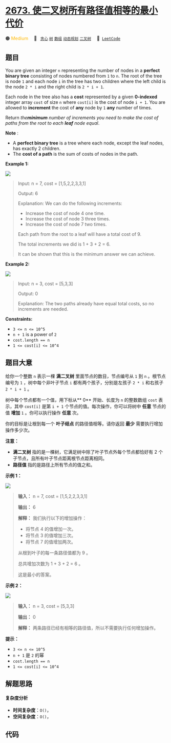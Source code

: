 # [2673. 使二叉树所有路径值相等的最小代价](https://leetcode.com/problems/make-costs-of-paths-equal-in-a-binary-tree)

🟠 <font color=#ffb800>Medium</font>&emsp; 🔖&ensp; [`贪心`](/leetcode-js/outline/tag/greedy.md) [`树`](/leetcode-js/outline/tag/tree.md) [`数组`](/leetcode-js/outline/tag/array.md) [`动态规划`](/leetcode-js/outline/tag/dynamic-programming.md) [`二叉树`](/leetcode-js/outline/tag/binary-tree.md)&emsp; 🔗&ensp;[`LeetCode`](https://leetcode.com/problems/make-costs-of-paths-equal-in-a-binary-tree)

## 题目

You are given an integer `n` representing the number of nodes in a **perfect
binary tree** consisting of nodes numbered from `1` to `n`. The root of the
tree is node `1` and each node `i` in the tree has two children where the left
child is the node `2 * i` and the right child is `2 * i + 1`.

Each node in the tree also has a **cost** represented by a given **0-indexed**
integer array `cost` of size `n` where `cost[i]` is the cost of node `i + 1`.
You are allowed to **increment** the cost of **any** node by `1` **any**
number of times.

Return _the**minimum** number of increments you need to make the cost of paths
from the root to each **leaf** node equal_.

**Note** :

  * A **perfect binary tree** is a tree where each node, except the leaf nodes, has exactly 2 children.
  * The **cost of a path** is the sum of costs of nodes in the path.



**Example 1:**

![](https://assets.leetcode.com/uploads/2023/04/04/binaryytreeedrawio-4.png)

> Input: n = 7, cost = [1,5,2,2,3,3,1]
> 
> Output: 6
> 
> Explanation: We can do the following increments:
> - Increase the cost of node 4 one time.
> - Increase the cost of node 3 three times.
> - Increase the cost of node 7 two times.
> 
> Each path from the root to a leaf will have a total cost of 9.
> 
> The total increments we did is 1 + 3 + 2 = 6.
> 
> It can be shown that this is the minimum answer we can achieve.

**Example 2:**

![](https://assets.leetcode.com/uploads/2023/04/04/binaryytreee2drawio.png)

> Input: n = 3, cost = [5,3,3]
> 
> Output: 0
> 
> Explanation: The two paths already have equal total costs, so no increments are needed.

**Constraints:**

  * `3 <= n <= 10^5`
  * `n + 1` is a power of `2`
  * `cost.length == n`
  * `1 <= cost[i] <= 10^4`


## 题目大意

给你一个整数 `n` 表示一棵 **满二叉树**  里面节点的数目，节点编号从 `1` 到 `n` 。根节点编号为 `1` ，树中每个非叶子节点 `i`
都有两个孩子，分别是左孩子 `2 * i` 和右孩子 `2 * i + 1` 。

树中每个节点都有一个值，用下标从**  0** 开始、长度为 `n` 的整数数组 `cost` 表示，其中 `cost[i]` 是第 `i + 1`
个节点的值。每次操作，你可以将树中 **任意**  节点的值 **增加**  `1` 。你可以执行操作 **任意** 次。

你的目标是让根到每一个 **叶子结点**  的路径值相等。请你返回 **最少**  需要执行增加操作多少次。

**注意：**

  * **满二叉树**  指的是一棵树，它满足树中除了叶子节点外每个节点都恰好有 2 个子节点，且所有叶子节点距离根节点距离相同。
  * **路径值** 指的是路径上所有节点的值之和。



**示例 1：**

![](https://assets.leetcode.com/uploads/2023/04/04/binaryytreeedrawio-4.png)

> 
> 
> 
> 
> 
> **输入：** n = 7, cost = [1,5,2,2,3,3,1]
> 
> **输出：** 6
> 
> **解释：** 我们执行以下的增加操作：
> - 将节点 4 的值增加一次。
> - 将节点 3 的值增加三次。
> - 将节点 7 的值增加两次。
> 
> 从根到叶子的每一条路径值都为 9 。
> 
> 总共增加次数为 1 + 3 + 2 = 6 。
> 
> 这是最小的答案。
> 
> 

**示例 2：**

![](https://assets.leetcode.com/uploads/2023/04/04/binaryytreee2drawio.png)

> 
> 
> 
> 
> 
> **输入：** n = 3, cost = [5,3,3]
> 
> **输出：** 0
> 
> **解释：** 两条路径已经有相等的路径值，所以不需要执行任何增加操作。
> 
> 



**提示：**

  * `3 <= n <= 10^5`
  * `n + 1` 是 `2` 的幂
  * `cost.length == n`
  * `1 <= cost[i] <= 10^4`


## 解题思路

#### 复杂度分析

- **时间复杂度**：`O()`，
- **空间复杂度**：`O()`，

## 代码

```javascript

```